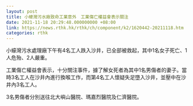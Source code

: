 ```yaml
---
layout: post
title: 小蠔灣污水廠致命工業意外　工業傷亡權益會表示關注
date: 2021-11-18 20:29:48.000000000 +08:00
link: https://news.rthk.hk/rthk/ch/component/k2/1620442-20211118.htm
categories: rthk
---
```


小蠔灣污水處理廠下午有4名工人跌入沙井，已全部被救起，其中1名女子死亡、1人危殆、2人嚴重。

工業傷亡權益會表示，十分關注事件，據了解女死者為其中1名男傷者的妻子。當時3名工人在沙井內進行換喉工作，而第4名工人懷疑失足墮入沙井，並壓中在沙井內3名工人。

3名男傷者分別送往北大嶼山醫院、瑪嘉烈醫院及仁濟醫院。
